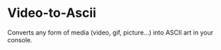 # Video-to-Ascii
Converts any form of media (video, gif, picture...) into ASCII art in your console.

